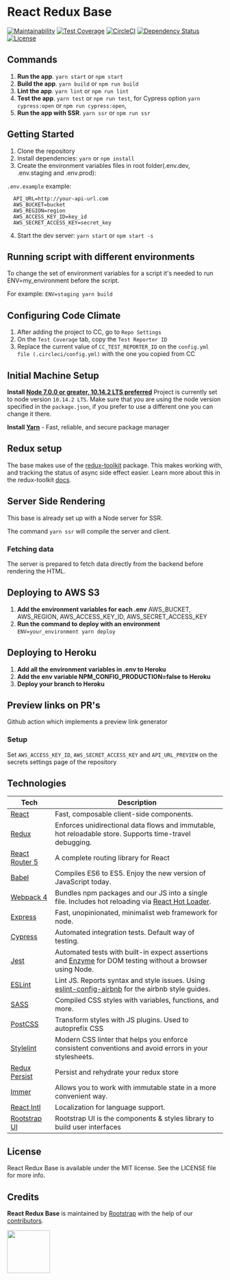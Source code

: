# React Redux Base

[![Maintainability](https://api.codeclimate.com/v1/badges/e334cf37c246c64bf052/maintainability)](https://codeclimate.com/github/rootstrap/react-redux-base/maintainability)
[![Test Coverage](https://api.codeclimate.com/v1/badges/e334cf37c246c64bf052/test_coverage)](https://codeclimate.com/github/rootstrap/react-redux-base/test_coverage)
[![CircleCI](https://circleci.com/gh/rootstrap/react-redux-base.svg?style=shield)](https://circleci.com/gh/rootstrap/react-redux-base)
[![Dependency Status](https://img.shields.io/david/rootstrap/react-redux-base.svg)](https://david-dm.org/rootstrap/react-redux-base)
[![License](https://img.shields.io/github/license/rootstrap/react-redux-base.svg)](https://github.com/rootstrap/react-redux-base/blob/master/LICENSE.md)

## Commands

1. **Run the app**. `yarn start` or `npm start`
2. **Build the app**. `yarn build` or `npm run build`
3. **Lint the app**. `yarn lint` or `npm run lint`
4. **Test the app**. `yarn test` or `npm run test`, for Cypress option `yarn cypress:open` or `npm run cypress:open`,
5. **Run the app with SSR**. `yarn ssr` or `npm run ssr`

## Getting Started

1. Clone the repository
2. Install dependencies: `yarn` or `npm install`
3. Create the environment variables files in root folder(.env.dev, .env.staging and .env.prod):

`.env.example` example:

```
  API_URL=http://your-api-url.com
  AWS_BUCKET=bucket
  AWS_REGION=region
  AWS_ACCESS_KEY_ID=key_id
  AWS_SECRET_ACCESS_KEY=secret_key
```

4. Start the dev server: `yarn start` or `npm start -s`

## Running script with different environments

To change the set of environment variables for a script it's needed to run ENV=my_environment before the script.

For example: `ENV=staging yarn build`

## Configuring Code Climate

1. After adding the project to CC, go to `Repo Settings`
2. On the `Test Coverage` tab, copy the `Test Reporter ID`
3. Replace the current value of `CC_TEST_REPORTER_ID` on the `config.yml file (.circleci/config.yml)` with the one you copied from CC

## Initial Machine Setup

**Install [Node 7.0.0 or greater, 10.14.2 LTS preferred](https://nodejs.org)**
Project is currently set to node version `10.14.2 LTS`. Make sure that you are using the node version specified in the `package.json`, if you prefer to use a different one you can change it there.

**Install [Yarn](https://yarnpkg.com/en/docs/install)** - Fast, reliable, and secure package manager

## Redux setup

The base makes use of the [redux-toolkit](https://github.com/reduxjs/redux-toolkit) package.
This makes working with, and tracking the status of async side effect easier.
Learn more about this in the redux-toolkit [docs](https://redux-toolkit.js.org/introduction/quick-start).

## Server Side Rendering

This base is already set up with a Node server for SSR.

The command `yarn ssr` will compile the server and client.

### Fetching data

The server is prepared to fetch data directly from the backend before rendering the HTML.

## Deploying to AWS S3

1. **Add the environment variables for each .env** AWS_BUCKET, AWS_REGION, AWS_ACCESS_KEY_ID, AWS_SECRET_ACCESS_KEY
2. **Run the command to deploy with an environment** `ENV=your_environment yarn deploy`

## Deploying to Heroku

1. **Add all the environment variables in .env to Heroku**
2. **Add the env variable NPM_CONFIG_PRODUCTION=false to Heroku**
3. **Deploy your branch to Heroku**

## Preview links on PR's

Github action which implements a preview link generator

### Setup

Set `AWS_ACCESS_KEY_ID`, `AWS_SECRET_ACCESS_KEY` and `API_URL_PREVIEW` on the secrets settings page of the repository

## Technologies

| **Tech**                                                   | **Description**                                                                                                                                         |
| ---------------------------------------------------------- | ------------------------------------------------------------------------------------------------------------------------------------------------------- |
| [React](https://facebook.github.io/react/)                 | Fast, composable client-side components.                                                                                                                |
| [Redux](http://redux.js.org)                               | Enforces unidirectional data flows and immutable, hot reloadable store. Supports time-travel debugging.                                                 |
| [React Router 5](https://github.com/reactjs/react-router)  | A complete routing library for React                                                                                                                    |
| [Babel](http://babeljs.io)                                 | Compiles ES6 to ES5. Enjoy the new version of JavaScript today.                                                                                         |
| [Webpack 4](http://webpack.github.io)                      | Bundles npm packages and our JS into a single file. Includes hot reloading via [React Hot Loader](https://github.com/gaearon/react-hot-loader).         |
| [Express](https://github.com/expressjs/express)            | Fast, unopinionated, minimalist web framework for node.                                                                                                 |
| [Cypress](https://cypress.io/)                             | Automated integration tests. Default way of testing.                                                                                                    |
| [Jest](https://facebook.github.io/jest/)                   | Automated tests with built-in expect assertions and [Enzyme](https://github.com/airbnb/enzyme) for DOM testing without a browser using Node.            |
| [ESLint](http://eslint.org/)                               | Lint JS. Reports syntax and style issues. Using [eslint-config-airbnb](https://www.npmjs.com/package/eslint-config-airbnb) for the airbnb style guides. |
| [SASS](http://sass-lang.com/)                              | Compiled CSS styles with variables, functions, and more.                                                                                                |
| [PostCSS](https://github.com/postcss/postcss)              | Transform styles with JS plugins. Used to autoprefix CSS                                                                                                |
| [Stylelint](https://github.com/stylelint/stylelint)        | Modern CSS linter that helps you enforce consistent conventions and avoid errors in your stylesheets.                                                   |
| [Redux Persist](https://github.com/rt2zz/redux-persist)    | Persist and rehydrate your redux store                                                                                                                  |
| [Immer](https://github.com/immerjs/immer)                  | Allows you to work with immutable state in a more convenient way.                                                                                       |
| [React Intl](https://github.com/yahoo/react-intl/)         | Localization for language support.                                                                                                                      |
| [Rootstrap UI](https://github.com/rootstrap/rootstrap-ui/) | Rootstrap UI is the components & styles library to build user interfaces                                                                                |

## License

React Redux Base is available under the MIT license. See the LICENSE file for more info.

## Credits

**React Redux Base** is maintained by [Rootstrap](http://www.rootstrap.com) with the help of our [contributors](https://github.com/rootstrap/react-redux-base/contributors).

[<img src="https://s3-us-west-1.amazonaws.com/rootstrap.com/img/rs.png" width="100"/>](http://www.rootstrap.com)
